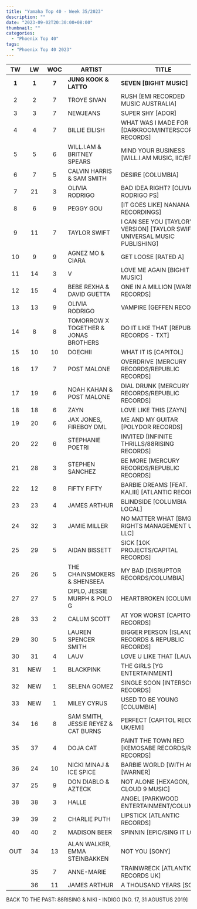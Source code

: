 ```yaml
---
title: "Yamaha Top 40 - Week 35/2023"
description: ""
date: "2023-09-02T20:30:00+08:00"
thumbnail: ""
categories:
  - "Phoenix Top 40"
tags:
  - "Phoenix Top 40 2023"
---
```

<!--more-->
|TW|LW|WOC|ARTIST|TITLE|PEAK|
|:----:|:----:|:----:|----|----|:----:|
|**1**|**1**|**7**|**JUNG KOOK & LATTO**|**SEVEN [BIGHIT MUSIC]**|**1**|
|2|2|7|TROYE SIVAN|RUSH [EMI RECORDED MUSIC AUSTRALIA]|2|
|3|3|7|NEWJEANS|SUPER SHY [ADOR]|3|
|4|4|7|BILLIE EILISH|WHAT WAS I MADE FOR [DARKROOM/INTERSCOPE RECORDS]|4|
|5|5|6|WILL.I.AM & BRITNEY SPEARS|MIND YOUR BUSINESS [WILL.I.AM MUSIC, IIC/EPIC]|5|
|6|7|5|CALVIN HARRIS & SAM SMITH|DESIRE [COLUMBIA]|6|
|7|21|3|OLIVIA RODRIGO|BAD IDEA RIGHT? [OLIVIA RODRIGO PS]|7|
|8|6|9|PEGGY GOU|[IT GOES LIKE] NANANA [XL RECORDINGS]|1|
|9|11|7|TAYLOR SWIFT|I CAN SEE YOU [TAYLOR'S VERSION] [TAYLOR SWIFT, UNIVERSAL MUSIC PUBLISHING]|9|
|10|9|9|AGNEZ MO & CIARA|GET LOOSE [RATED A]|2|
|11|14|3|V|LOVE ME AGAIN [BIGHIT MUSIC]|11|
|12|15|4|BEBE REXHA & DAVID GUETTA|ONE IN A MILLION [WARNER RECORDS]|12|
|13|13|9|OLIVIA RODRIGO|VAMPIRE [GEFFEN RECORDS]|4|
|14|8|8|TOMORROW X TOGETHER & JONAS BROTHERS|DO IT LIKE THAT [REPUBLIC RECORDS - TXT]|8|
|15|10|10|DOECHII|WHAT IT IS [CAPITOL]|7|
|16|17|7|POST MALONE|OVERDRIVE [MERCURY RECORDS/REPUBLIC RECORDS]|16|
|17|19|6|NOAH KAHAN & POST MALONE|DIAL DRUNK [MERCURY RECORDS/REPUBLIC RECORDS]|17|
|18|18|6|ZAYN|LOVE LIKE THIS [ZAYN]|18|
|19|20|6|JAX JONES, FIREBOY DML|ME AND MY GUITAR [POLYDOR RECORDS]|19|
|20|22|6|STEPHANIE POETRI|INVITED [INFINITE THRILLS/88RISING RECORDS]|20|
|21|28|3|STEPHEN SANCHEZ|BE MORE [MERCURY RECORDS/REPUBLIC RECORDS]|21|
|22|12|8|FIFTY FIFTY|BARBIE DREAMS [FEAT. KALIII] [ATLANTIC RECORDS]|12|
|23|23|4|JAMES ARTHUR|BLINDSIDE [COLUMBIA LOCAL]|23|
|24|32|3|JAMIE MILLER|NO MATTER WHAT [BMG RIGHTS MANAGEMENT US LLC]|24|
|25|29|5|AIDAN BISSETT|SICK [10K PROJECTS/CAPITAL RECORDS]|25|
|26|26|5|THE CHAINSMOKERS & SHENSEEA|MY BAD [DISRUPTOR RECORDS/COLUMBIA]|26|
|27|27|5|DIPLO, JESSIE MURPH & POLO G|HEARTBROKEN [COLUMBIA]|27|
|28|33|2|CALUM SCOTT|AT YOR WORST [CAPITOL RECORDS]|28|
|29|30|5|LAUREN SPENCER SMITH|BIGGER PERSON [ISLAND RECORDS & REPUBLIC RECORDS]|29|
|30|31|4|LAUV|LOVE U LIKE THAT [LAUV]|30|
|31|NEW|1|BLACKPINK|THE GIRLS [YG ENTERTAINMENT]|31|
|32|NEW|1|SELENA GOMEZ|SINGLE SOON [INTERSCOPE RECORDS]|32|
|33|NEW|1|MILEY CYRUS|USED TO BE YOUNG [COLUMBIA]|33|
|34|16|8|SAM SMITH, JESSIE REYEZ & CAT BURNS|PERFECT [CAPITOL RECORDS UK/EMI]|16|
|35|37|4|DOJA CAT|PAINT THE TOWN RED [KEMOSABE RECORDS/RCA RECORDS]|35|
|36|24|10|NICKI MINAJ & ICE SPICE|BARBIE WORLD [WITH AQUA] [WARNER]|8|
|37|25|9|DON DIABLO & AZTECK|NOT ALONE [HEXAGON, CLOUD 9 MUSIC]|15|
|38|38|3|HALLE|ANGEL [PARKWOOD ENTERTAINMENT/COLUMBIA]|38|
|39|39|2|CHARLIE PUTH|LIPSTICK [ATLANTIC RECORDS]|39|
|40|40|2|MADISON BEER|SPINNIN [EPIC/SING IT LOUD]|40|
|||||||
|OUT|34|13|ALAN WALKER, EMMA STEINBAKKEN|NOT YOU [SONY]|1|
||35|7|ANNE-MARIE|TRAINWRECK [ATLANTIC RECORDS UK]|22|
||36|11|JAMES ARTHUR|A THOUSAND YEARS [SONY]|3|

BACK TO THE PAST: 88RISING & NIKI - INDIGO [NO. 17, 31 AGUSTUS 2019]